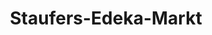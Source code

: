 ---
title: "Staufers-Edeka-Markt"
url: /albershausen/staufers-edeka-markt/
shop: Einkaufszentrum
---